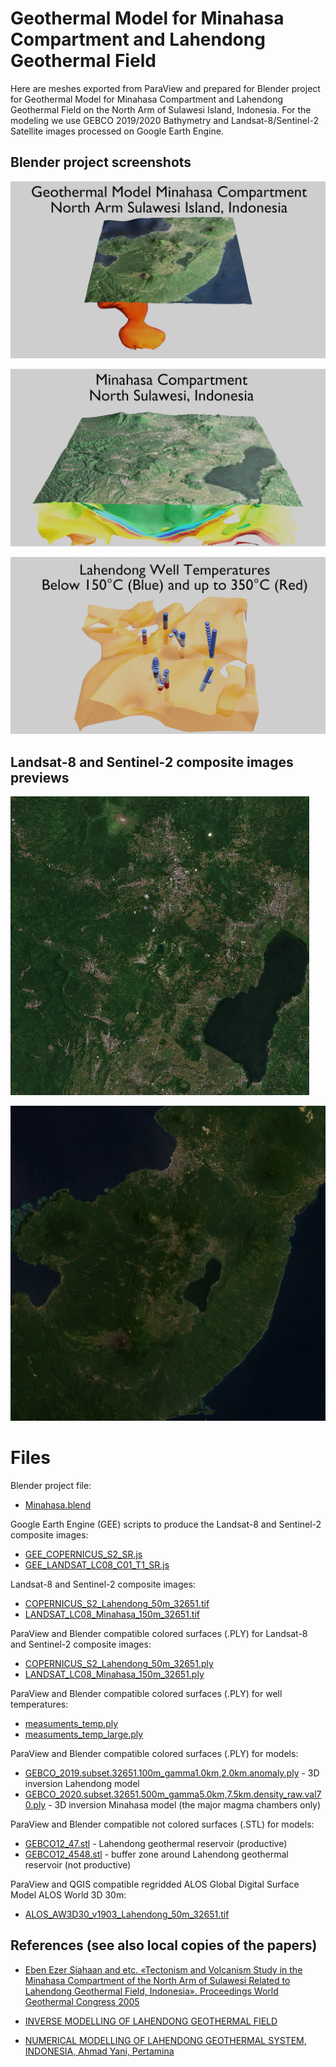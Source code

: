 # Geothermal Model for Minahasa Compartment and Lahendong Geothermal Field

Here are meshes exported from ParaView and prepared for Blender project for Geothermal Model for Minahasa Compartment and Lahendong Geothermal Field on the North Arm of Sulawesi Island, Indonesia.
For the modeling we use GEBCO 2019/2020 Bathymetry and Landsat-8/Sentinel-2 Satellite images processed on Google Earth Engine.

## Blender project screenshots

![](BlenderMinahasa.jpg)

![](BlenderMinahasa2.jpg)

![](BlenderMinahasa3.jpg)

## Landsat-8 and Sentinel-2 composite images previews

![](COPERNICUS_S2_Lahendong_50m_32651.jpg)

![](LANDSAT_LC08_Minahasa_150m_32651.jpg)

# Files

Blender project file:
  * [Minahasa.blend](Minahasa.blend)

Google Earth Engine (GEE) scripts to produce the Landsat-8 and Sentinel-2 composite images:
  * [GEE_COPERNICUS_S2_SR.js](GEE_COPERNICUS_S2_SR.js)
  * [GEE_LANDSAT_LC08_C01_T1_SR.js](GEE_LANDSAT_LC08_C01_T1_SR.js)

Landsat-8 and Sentinel-2 composite images:
  * [COPERNICUS_S2_Lahendong_50m_32651.tif](COPERNICUS_S2_Lahendong_50m_32651.tif)
  * [LANDSAT_LC08_Minahasa_150m_32651.tif](LANDSAT_LC08_Minahasa_150m_32651.tif)

ParaView and Blender compatible colored surfaces (.PLY) for Landsat-8 and Sentinel-2 composite images:
  * [COPERNICUS_S2_Lahendong_50m_32651.ply](COPERNICUS_S2_Lahendong_50m_32651.ply)
  * [LANDSAT_LC08_Minahasa_150m_32651.ply](LANDSAT_LC08_Minahasa_150m_32651.ply)

ParaView and Blender compatible colored surfaces (.PLY) for well temperatures:
   * [measuments_temp.ply](measuments_temp.ply)
   * [measuments_temp_large.ply](measuments_temp_large.ply)

ParaView and Blender compatible colored surfaces (.PLY) for models:
   * [GEBCO_2019.subset.32651.100m_gamma1.0km,2.0km.anomaly.ply](GEBCO_2019.subset.32651.100m_gamma1.0km,2.0km.anomaly.ply) - 3D inversion Lahendong model
   * [GEBCO_2020.subset.32651.500m_gamma5.0km,7.5km.density_raw.val70.ply](GEBCO_2020.subset.32651.500m_gamma5.0km,7.5km.density_raw.val70.ply) - 3D inversion Minahasa model (the major magma chambers only)

ParaView and Blender compatible not colored surfaces (.STL) for models:
  * [GEBCO12_47.stl](GEBCO12_47.stl) - Lahendong geothermal reservoir (productive)
  * [GEBCO12_4548.stl](GEBCO12_4548.stl) - buffer zone around Lahendong geothermal reservoir (not productive)

ParaView and QGIS compatible regridded ALOS Global Digital Surface Model ALOS World 3D 30m:
  * [ALOS_AW3D30_v1903_Lahendong_50m_32651.tif](ALOS_AW3D30_v1903_Lahendong_50m_32651.tif)

## References (see also local copies of the papers)

  * [Eben Ezer Siahaan and etc. «Tectonism and Volcanism Study in the Minahasa Compartment of the North Arm of Sulawesi Related to Lahendong Geothermal Field, Indonesia». Proceedings World Geothermal Congress 2005](https://pdfs.semanticscholar.org/0921/202ed144d74a7d28d6d3a815ab88c3eb9477.pdf)

  * [INVERSE MODELLING OF LAHENDONG GEOTHERMAL FIELD](https://www.researchgate.net/publication/311713901_INVERSE_MODELLING_OF_LAHENDONG_GEOTHERMAL_FIELD)

  * [NUMERICAL MODELLING OF LAHENDONG GEOTHERMAL SYSTEM, INDONESIA, Ahmad Yani, Pertamina](https://orkustofnun.is/gogn/unu-gtp-report/UNU-GTP-2006-24.pdf)
